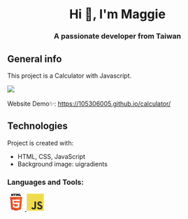 <h1 align="center">Hi 👋, I'm Maggie</h1>
<h3 align="center">A passionate developer from Taiwan</h3>

## General info

This project is a Calculator with Javascript.

<img src="https://maggiepractice.s3.amazonaws.com/calculator.jpg" width="600" />

Website Demo✨: https://105306005.github.io/calculator/

## Technologies

Project is created with:

- HTML, CSS, JavaScript
- Background image: uigradients

<h3 align="left">Languages and Tools:</h3>
<p align="left"> <a href="https://www.w3.org/html/" target="_blank"> <img src="https://raw.githubusercontent.com/devicons/devicon/master/icons/html5/html5-original-wordmark.svg" alt="html5" width="40" height="40"/> </a> <a href="https://developer.mozilla.org/en-US/docs/Web/JavaScript" target="_blank"> <img src="https://raw.githubusercontent.com/devicons/devicon/master/icons/javascript/javascript-original.svg" alt="javascript" width="40" height="40"/> </a> </p>
